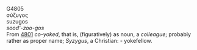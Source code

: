 <body>
  <p>G4805<br>  σύζυγος  <br> suzugos  <br><i>sood‘-zoo-gos </i><br>From <a href="g4801.htm">4801</a>  <i>co-yoked</i>, that is, (figuratively) as noun, a <i>colleague</i>; probably rather as proper name; <i>Syzygus</i>, a Christian: - yokefellow.<br></p>
 </body>